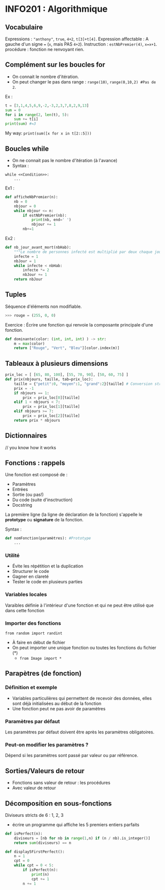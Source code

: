 # INFO201 : Algorithmique


## Vocabulaire

Expressions : `"anthony"`, `true`, `4+2`, `t[3]+t[4]`.
Expression affectable : A gauche d'un signe `=` (`x`, mais PAS `4+2`).
Instruction : `estNbPremier(4)`, `x=x+1`.
procédure : fonction ne renvoyant rien.


## Complément sur les boucles for

- On connait le nombre d'itération.
- On peut changer le pas dans range : `range(10)`, `range(0,10,2) #Pas de 2`.

Ex : 
```py
t = [3,1,4,5,6,9,-2,-3,2,3,7,8,2,9,13]
sum = 0
for i in range(2, len(t), 5):
    sum += t[i]
print(sum) #=3
```
My way: `print(sum([x for x in t[2::5]))`


## Boucles while

- On ne connait pas le nombre d'itération (à l'avance)
- Syntax : 
```
while <<Condition>>:
    ...
```

Ex1 :
```py
def afficheNbPremier(n):
    nb = 0
    nbjour = 0
    while nbjour <= n:
        if estNbPremier(nb):
            print(nb, end=' ')
            nbjour += 1
        nb+=1
```

Ex2 :
```py
def nb_jour_avant_mort(nbHab):
    """Le nombre de personnes infecté est multiplié par deux chaque jour"""
    infecte = 1
    nbJour = 1
    while infecte < nbHab:
        infecte *= 2
        nbJour += 1
    return nbJour
```

## Tuples

Séquence d'éléments non modifiable.

```py
>>> rouge = (255, 0, 0)
```

Exercice :
Écrire une fonction qui renvoie la composante principale d'une fonction.
```py
def dominante(color: (int, int, int) ) -> str:
    m = max(color)
    return ["Rouge", "Vert", "Bleu"][color.index(m)]
```

## Tableaux à plusieurs dimensions

```py
prix_loc = [ [65, 80, 100], [55, 70, 90], [50, 60, 75] ]
def prix(nbjours, taille, tab=prix_loc):
    taille = {"petit":0, "moyen":1, "grand":2}[taille] # Conversion str -> int
    prix = -1
    if nbjours == 1:
        prix = prix_loc[0][taille]
    elif 1 < nbjours < 7:
        prix = prix_loc[1][taille]
    elif nbjours >= 7:
        prix = prix_loc[2][taille]
    return prix * nbjours
```

## Dictionnaires
// you know how it works


## Fonctions : rappels

Une fonction est composé de :
- Paramètres
- Entrées
- Sortie (ou pas!)
- Du code (suite d'insctruction)
- Docstring

La première ligne (la ligne de déclaration de la fonction) s'appelle le **prototype** ou **signature** de la fonction.

Syntax : 
```py
def nomFonction(paramètres): #Prototype
    ...
```

### Utilité

- Évite les répétition et la duplication
- Structurer le code
- Gagner en clareté
- Tester le code en plusieurs parties

### Variables locales
Varaibles définie à l'intérieur d'une fonction et qui ne peut être utilisé que dans cette fonction

### Importer des fonctions

`from random import randint`
- À faire en début de fichier
- On peut importer une unique fonction ou toutes les fonctions du fichier (\*)
    * `from Image import *`

## Parapètres (de fonction)

### Définition et exemple

- Variables particulières qui permettent de recevoir des données, elles sont déjà initialisées au début de la fonction
- Une fonction peut ne pas avoir de paramètres

### Paramètres par défaut

Les paramètres par défaut doivent être après les paramètres obligatoires.

### Peut-on modifier les paramètres ?
Dépend si les paramètres sont passé par valeur ou par référence.

## Sorties/Valeurs de retour

- Fonctions sans valeur de retour : les procédures
- Avec valeur de retour

## Décomposition en sous-fonctions

Diviseurs stricts de 6 : 1, 2, 3

- écrire un programme qui affiche les 5 premiers entiers parfaits
```py
def isPerfect(n):
    diviseurs = [nb for nb in range(1,n) if (n / nb).is_integer()]
    return sum(diviseurs) == n

def display5FirstPerfect():
    n = 1
    cpt = 0
    while cpt = 0 < 5:
        if isPerfect(n):
            print(n)
            cpt += 1
        n += 1
```
